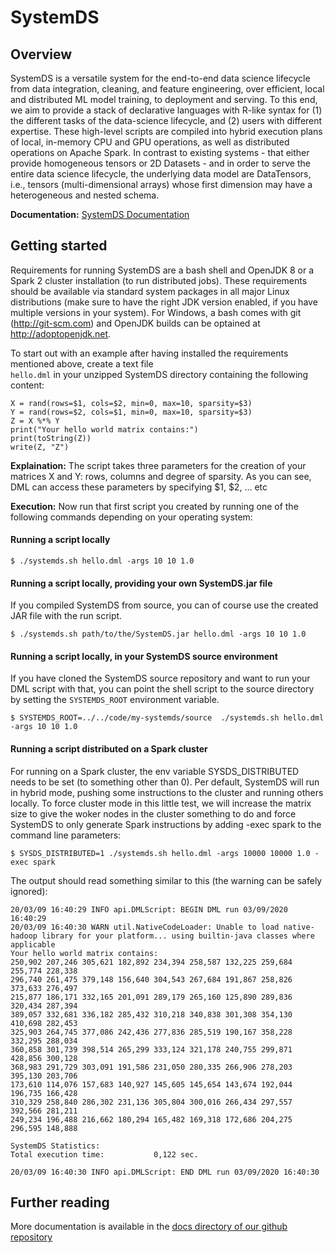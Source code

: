 <!--
{% comment %}
Modifications Copyright 2020 Graz University of Technology

Licensed to the Apache Software Foundation (ASF) under one or more
contributor license agreements.  See the NOTICE file distributed with
this work for additional information regarding copyright ownership.
The ASF licenses this file to you under the Apache License, Version 2.0
(the "License"); you may not use this file except in compliance with
the License.  You may obtain a copy of the License at

http://www.apache.org/licenses/LICENSE-2.0

Unless required by applicable law or agreed to in writing, software
distributed under the License is distributed on an "AS IS" BASIS,
WITHOUT WARRANTIES OR CONDITIONS OF ANY KIND, either express or implied.
See the License for the specific language governing permissions and
limitations under the License.
{% endcomment %}
-->

# SystemDS

## Overview

 SystemDS is a versatile system for the end-to-end data science lifecycle from data integration, cleaning, and feature engineering, over efficient, local and distributed ML model training, to deployment and serving. To this end, we aim to provide a stack of declarative languages with R-like syntax for (1) the different tasks of the data-science lifecycle, and (2) users with different expertise. These high-level scripts are compiled into hybrid execution plans of local, in-memory CPU and GPU operations, as well as distributed operations on Apache Spark. In contrast to existing systems - that either provide homogeneous tensors or 2D Datasets - and in order to serve the entire data science lifecycle, the underlying data model are DataTensors, i.e., tensors (multi-dimensional arrays) whose first dimension may have a heterogeneous and nested schema.

**Documentation:** [SystemDS Documentation](https://github.com/tugraz-isds/systemds/tree/master/docs)

## Getting started

Requirements for running SystemDS are a bash shell and OpenJDK 8 or a Spark 2 cluster installation (to run distributed jobs). 
These requirements should be available via standard system packages in all major Linux distributions 
(make sure to have the right JDK version enabled, if you have multiple versions in your system).
For Windows, a bash comes with git (http://git-scm.com) and OpenJDK builds can be optained at http://adoptopenjdk.net.  

To start out with an example after having installed the requirements mentioned above, create a text file  
`hello.dml` in your unzipped SystemDS directory containing the following content: 
 ```shell script
X = rand(rows=$1, cols=$2, min=0, max=10, sparsity=$3)
Y = rand(rows=$2, cols=$1, min=0, max=10, sparsity=$3)
Z = X %*% Y
print("Your hello world matrix contains:")
print(toString(Z))
write(Z, "Z")
``` 

**Explaination:** The script takes three parameters for the creation of your matrices X and Y: rows, columns and degree 
of sparsity. As you can see, DML can access these parameters by specifying $1, $2, ... etc


**Execution:** Now run that first script you created by running one of the following commands depending on your operating system:

#### Running a script locally 

```shell script
$ ./systemds.sh hello.dml -args 10 10 1.0
```

#### Running a script locally, providing your own SystemDS.jar file
 
If you compiled SystemDS from source, you can of course use the created JAR file with the run script. 

```shell script
$ ./systemds.sh path/to/the/SystemDS.jar hello.dml -args 10 10 1.0
```

#### Running a script locally, in your SystemDS source environment
If you have cloned the SystemDS source repository and want to run your DML script with that, you can point the
shell script to the source directory by setting the `SYSTEMDS_ROOT` environment variable.
```shell script
$ SYSTEMDS_ROOT=../../code/my-systemds/source  ./systemds.sh hello.dml -args 10 10 1.0
```

#### Running a script distributed on a Spark cluster 
For running on a Spark cluster, the env variable SYSDS_DISTRIBUTED needs to be set (to something other than 0).
Per default, SystemDS will run in hybrid mode, pushing some instructions to the cluster and running others locally.
To force cluster mode in this little test, we will increase the matrix size to give the woker nodes in the cluster 
something to do and force SystemDS to only generate Spark instructions by adding -exec spark to the command line 
parameters:
```shell script
$ SYSDS_DISTRIBUTED=1 ./systemds.sh hello.dml -args 10000 10000 1.0 -exec spark
```

The output should read something similar to this (the warning can be safely ignored):

```shell script
20/03/09 16:40:29 INFO api.DMLScript: BEGIN DML run 03/09/2020 16:40:29
20/03/09 16:40:30 WARN util.NativeCodeLoader: Unable to load native-hadoop library for your platform... using builtin-java classes where applicable
Your hello world matrix contains:
250,902 207,246 305,621 182,892 234,394 258,587 132,225 259,684 255,774 228,338
296,740 261,475 379,148 156,640 304,543 267,684 191,867 258,826 373,633 276,497
215,877 186,171 332,165 201,091 289,179 265,160 125,890 289,836 320,434 287,394
389,057 332,681 336,182 285,432 310,218 340,838 301,308 354,130 410,698 282,453
325,903 264,745 377,086 242,436 277,836 285,519 190,167 358,228 332,295 288,034
360,858 301,739 398,514 265,299 333,124 321,178 240,755 299,871 428,856 300,128
368,983 291,729 303,091 191,586 231,050 280,335 266,906 278,203 395,130 203,706
173,610 114,076 157,683 140,927 145,605 145,654 143,674 192,044 196,735 166,428
310,329 258,840 286,302 231,136 305,804 300,016 266,434 297,557 392,566 281,211
249,234 196,488 216,662 180,294 165,482 169,318 172,686 204,275 296,595 148,888

SystemDS Statistics:
Total execution time:           0,122 sec.

20/03/09 16:40:30 INFO api.DMLScript: END DML run 03/09/2020 16:40:30
```

## Further reading 

More documentation is available in the [docs directory of our github repository](https://github.com/tugraz-isds/systemds/tree/master/docs) 
